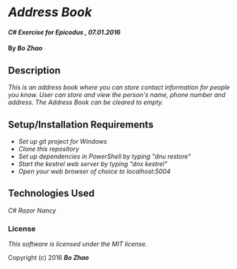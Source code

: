 # _Address Book_

#### _C# Exercise for Epicodus , 07.01.2016_

#### By _**Bo Zhao**_

## Description

_This is an address book where you can store contact information for people you know. User can store and view the person's name, phone number and address. The Address Book can be cleared to empty._

## Setup/Installation Requirements

* _Set up git project for Windows_
* _Clone this repository_
* _Set up dependencies in PowerShell by typing "dnu restore"_
* _Start the kestrel web server by typing "dnx kestrel"_
* _Open your web browser of choice to localhost:5004_

## Technologies Used

_C#_
_Razor_
_Nancy_

### License

*This software is licensed under the MIT license.*

Copyright (c) 2016 **_Bo Zhao_**
